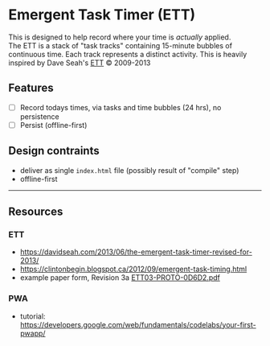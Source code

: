 # Emergent Task Timer (ETT)

This is designed to help record where your time is _actually_ applied.  
The ETT is a stack of "task tracks" containing 15-minute bubbles of continuous time. Each track represents a distinct activity. 
This is heavily inspired by Dave Seah's [ETT](https://davidseah.com/2013/06/the-emergent-task-timer-revised-for-2013/) &copy; 2009-2013

## Features

- [ ] Record todays times, via tasks and time bubbles (24 hrs), no persistence
- [ ] Persist (offline-first)

## Design contraints

- deliver as single `index.html` file (possibly result of "compile" step)
- offline-first

---

## Resources

### ETT
- https://davidseah.com/2013/06/the-emergent-task-timer-revised-for-2013/
- https://clintonbegin.blogspot.ca/2012/09/emergent-task-timing.html
- example paper form, Revision 3a [ETT03-PROTO-0D6D2.pdf](http://davidseah.com/pub/downloads/pceo/ett/ETT03-PROTO-0D6D2.pdf)

### PWA

- tutorial: https://developers.google.com/web/fundamentals/codelabs/your-first-pwapp/
